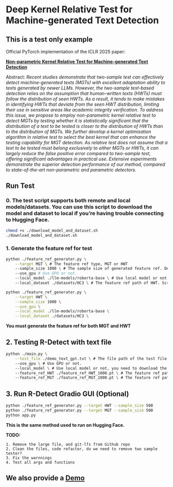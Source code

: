 # Deep Kernel Relative Test for Machine-generated Text Detection 

## This is a test only example

Official PyTorch implementation of the ICLR 2025 paper:

<!-- **Non-parametric Kernel Relative Test for Machine-generated Text Detectiony** -->
**[Non-parametric Kernel Relative Test for Machine-generated Text Detection](https://openreview.net/forum?id=z9j7wctoGV)**


Abstract: *Recent studies demonstrate that two-sample test can effectively detect machine-generated texts (MGTs) with excellent adaptation ability to texts generated by newer LLMs. However, the two-sample test-based detection relies on the assumption that human-written texts (HWTs) must follow the distribution of seen HWTs. As a result, it tends to make mistakes in identifying HWTs that deviate from the *seen HWT* distribution, limiting their use in sensitive areas like academic integrity verification. To address this issue, we propose to employ *non-parametric kernel relative test* to detect MGTs by testing whether it is statistically significant that the distribution of *a text to be tested* is closer to the distribution of HWTs than to the distribution of MGTs. We further develop a *kernel optimisation* algorithm in relative test to select the best kernel that can enhance the testing capability for MGT detection. As relative test does not assume that a text to be tested must belong exclusively to either MGTs or HWTs, it can largely *reduce the false positive error* compared to two-sample test, offering significant advantages in practical use. Extensive experiments demonstrate the superior detection performance of our method, compared to state-of-the-art non-parametric and parametric detectors.* 

## Run Test

### 0. The test script supports both remote and local models/datasets. You can use this script to download the model and dataset to local if you’re having trouble connecting to Hugging Face.

```bash
chmod +x ./download_model_and_dataset.sh
./download_model_and_dataset.sh
```

### 1. Generate the feature ref for test
```bash
python ./feature_ref_generater.py \
    --target MGT \ # The feature ref type, MGT or HWT
    --sample_size 1000 \ # The sample size of generated feature ref. Default is 1000, must bigger than 100 and smaller than 30000
    --use_gpu # Use GPU or not.
    --local_model ./llm-models/roberta-base \ # Use local model or not, you need to download the model first, and set the path. Script will use remote if this param is empty.
    --local_dataset ./datasets/HC3 \ # The feature ref path of HWT. Script will use remote if this param is empty.

python ./feature_ref_generater.py \
    --target HWT \
    --sample_size 1000 \
    --use_gpu \
    --local_model ./llm-models/roberta-base \
    --local_dataset ./datasets/HC3 \
```
**You must generate the feature ref for both MGT and HWT**


## 2. Testing R-Detect with text file

```bash
python ./main.py \
    --test_file ./demo_text_gpt.txt \ # The file path of the test file. Default is demo_text_gpt.txt
    --use_gpu \ # Use GPU or not.
    --local_model \ # Use local model or not, you need to download the model first, and set the path. Script will use remote if this param is empty.
    --feature_ref_HWT ./feature_ref_HWT_1000.pt \ # The feature ref path of HWT. Default is Empty
    --feature_ref_MGT ./feature_ref_MGT_1000.pt \ # The feature ref path of MGT. Default is Empty
```


## 3. Run R-Detect Gradio GUI (Optional)
```bash
python ./feature_ref_generater.py --target HWT --sample_size 500
python ./feature_ref_generater.py --target MGT --sample_size 500
python app.py
```
**This is the same method used to run on Hugging Face.**

**TODO:**
```
1. Remove the large file, and git-lfs from Github repo
2. Clean the files, code refactor, do we need to remove two sample tester?
3. Fix the warnnings
4. Test all args and functions
```

<!-- ## Requirements

- An NVIDIA RTX graphics card with 24 GB of memory.
- Python 3.8.19
- Pytorch 2.0.0

More details can be found in the `R-Detect.yml` file.

## Data and pre-trained models

For dataset, we mainly use HC3 while also supporting RAID, Beemo and DetectRL datasets. Only RAID requires manual downloading, the download link is [here](https://github.com/liamdugan/raid), please download the train/extra dataset as needed and put them into the `MGTBenchold/datasets` folder and rename them to `RAID_train.csv`/`RAID_extra.csv` respectively.
For the pre-trained language models, you need to first access them from the following links before running any experiments:

- gpt2-medium:  [download link](https://huggingface.co/openai-community/gpt2-medium/tree/main)
- gpt2-large:  [download link](https://huggingface.co/openai-community/gpt2-large/tree/main)
- t5-large:  [download link](https://huggingface.co/t5-large)
- t5-small:  [download link](https://huggingface.co/t5-small)
- roberta-base:  [download link](https://huggingface.co/FacebookAI/roberta-base/tree/main)
- roberta-base-openai-detector:  [download link](https://huggingface.co/roberta-base-openai-detector/tree/main)
- Hello-SimpleAI/chatgpt-detector-roberta : [download link](https://huggingface.co/Hello-SimpleAI/chatgpt-detector-roberta/tree/main)
- minhtoan/gpt3-small-finetune-cnndaily-news: [download link](https://huggingface.co/minhtoan/gpt3-small-finetune-cnndaily-news/tree/main)
- EleutherAI/gpt-neo-125m: [download link](https://huggingface.co/EleutherAI/gpt-neo-125m/tree/main)
- tiiuae/falcon-rw-1b: [download link](https://huggingface.co/tiiuae/falcon-rw-1b/tree/main)

Please use git clone to download their repos into the pretrained_models folder.

## Environment of R-Detect
You have to create a virtual environment and set up libraries needed for the project.
```
conda env create -f R-Detect.yml
```

## Run basic experiments


**Testing R-Detect with DetectRL dataset under zero-shot settings**

```
CUDA_VISIBLE_DEVICES=0 python run_meta_mmd_trans_combined.py --test_flag --id 10001 --sigma0 55 --lr 0.00005 --no_meta_flag --n_samples 3900 --target_senten_num 3000 --val_num 50 --sigma 30 --max_length 100 --trial_num 10 --num_hidden_layers 1 --target_datasets HC3 --text_generated_model_name chatGPT --base_model_name roberta-base-openai-detector --skip_baselines --mask_flag --transformer_flag --meta_test_flag --epochs 100 --two_sample_test --relative_test --print_details --relative_test_extra_n_samples -1 --test_dataset DetectRL --test_text_n_sample_rounds 10 --test_dataset_answer machine --relative_test_mode normal --relative_test_reference_mode random --test_text_n_sample_tokens 256 --relative_test_alpha 0.05 --test_dataset_answer_mix_ratio 0.5 --output_test_text_file --raid_split train --test_dataset_attack none --faster
```

**Testing R-Detect with RAID dataset under zero-shot settings**

```
CUDA_VISIBLE_DEVICES=0 python run_meta_mmd_trans_combined.py --test_flag --id 10001 --sigma0 55 --lr 0.00005 --no_meta_flag --n_samples 3900 --target_senten_num 3000 --val_num 50 --sigma 30 --max_length 100 --trial_num 10 --num_hidden_layers 1 --target_datasets HC3 --text_generated_model_name chatGPT --base_model_name roberta-base-openai-detector --skip_baselines --mask_flag --transformer_flag --meta_test_flag --epochs 100 --two_sample_test --relative_test --print_details --relative_test_extra_n_samples -1 --test_dataset RAID --test_text_n_sample_rounds 10 --test_dataset_answer machine --relative_test_mode normal --relative_test_reference_mode random --test_text_n_sample_tokens 256 --relative_test_alpha 0.05 --test_dataset_answer_mix_ratio 0.5 --output_test_text_file --raid_split train --test_dataset_attack none --faster
``` -->

## We also provide a [Demo](https://huggingface.co/spaces/songyiliao/R-Detect)

<!-- Running process and result records in ./two_sample_test/HC3-roberta-base-openai-detector/ id -->


